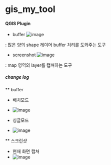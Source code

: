 # gis_my_tool 

 
#### QGIS Plugin 

* buffer ![image](https://github.com/MHJO/buffer_batch/assets/107253765/ae196def-e22d-41d4-a6f5-d3df256be507)


: 많은 양의 shape 레이어 buffer 처리를 도와주는 도구

* screenshot ![image](https://github.com/MHJO/buffer_batch/assets/107253765/25717d9e-d942-44a2-b7cc-af69790b92af)

: map 영역의 layer를 캡쳐하는 도구

##### change log 

** buffer
* 배치모드
* ![image](https://github.com/user-attachments/assets/b1d436b3-9f65-4534-8ce9-426278d38d47)

* 싱글모드
* ![image](https://github.com/user-attachments/assets/9fdd344a-5781-4783-adc1-31a13dfca323)

** 스크린샷
* 현재 화면 캡쳐
* ![image](https://github.com/user-attachments/assets/b7b03c93-74c3-4858-b62f-8b91e85f3b6a)




